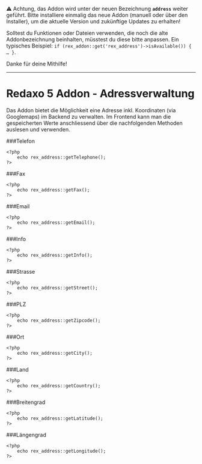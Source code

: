⚠️ Achtung, das Addon wird unter der neuen Bezeichnung __`address`__ weiter geführt. Bitte installiere einmalig das neue Addon (manuell oder über den Installer), um die aktuelle Version und zukünftige Updates zu erhalten!

Solltest du Funktionen oder Dateien verwenden, die noch die alte Addonbezeichnung beinhalten, müsstest du diese bitte anpassen. Ein typisches Beispiel: `if (rex_addon::get('rex_address')->isAvailable()) { … }`.

Danke für deine Mithilfe!

------------------------------------------

Redaxo 5 Addon - Adressverwaltung
=================================

Das Addon bietet die Möglichkeit eine Adresse inkl. Koordinaten (via Googlemaps) im Backend zu verwalten. Im Frontend kann man die gespeicherten Werte anschliessend über die nachfolgenden Methoden auslesen und verwenden.

###Telefon

```
<?php
	echo rex_address::getTelephone();
?>
```

###Fax

```
<?php
	echo rex_address::getFax();
?>
```

###Email

```
<?php
	echo rex_address::getEmail();
?>
```

###Info

```
<?php
	echo rex_address::getInfo();
?>
```

###Strasse

```
<?php
	echo rex_address::getStreet();
?>
```

###PLZ

```
<?php
	echo rex_address::getZipcode();
?>
```

###Ort

```
<?php
	echo rex_address::getCity();
?>
```

###Land

```
<?php
	echo rex_address::getCountry();
?>
```

###Breitengrad

```
<?php
	echo rex_address::getLatitude();
?>
```

###Längengrad

```
<?php
	echo rex_address::getLongitude();
?>
```